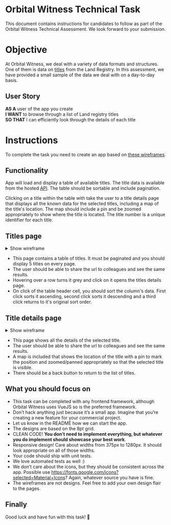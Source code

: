 # Orbital Witness Technical Task

This document contains instructions for candidates to follow as part of the Orbital Witness Technical Assessment. We look forward to your submission.

# Objective
At Orbital Witness, we deal with a variety of data formats and structures. One of them is data on [titles](https://eservices.landregistry.gov.uk/eservices/FindAProperty/view/resources/example_register.pdf) from the Land Registry. In this assessment, we have provided a small sample of the data we deal with on a day-to-day basis.

## User Story
**AS A** user of the app you create\
**I WANT** to browse through a list of Land registry titles\
**SO THAT** I can efficiently look through the details of each title

# Instructions
To complete the task you need to create an app based on [these wireframes](https://github.com/orbitalwitness/tech-test/tree/main/wireframes).

## Functionality
App will load and display a table of available titles. The title data is available from the hosted [API](https://owfetechtask.blob.core.windows.net/titledata/testdata.json). The table should be sortable and include pagination.

Clicking on a title within the table with take the user to a title details page that displays all the known data for the selected titles, including a map of the title's location. The map should include a pin and be zoomed appropriately to show where the title is located. The title number is a unique identifier for each title.

## Titles page

<details>
<summary>Show wireframe</summary>
<p>

#### List of titles and title details

![Titles page](wireframes/TitleListPage.png)

</p>
</details>

 - This page contains a table of titles. It must be paginated and you should display 5 titles on every page. 
 - The user should be able to share the url to colleagues and see the same results.
 - Hovering over a row turns it grey and click on it opens the titles details page.
 - On click of the table header cell, you should sort the column's data. First click sorts it ascending, second click sorts it descending and a third click returns to it's original sort order.

## Title details page

<details>
<summary>Show wireframe</summary>
<p>

#### List of titles and title details

![Title Details page](wireframes/TitleDetailsPage.png)

</p>
</details>

 - This page shows all the details of the selected title. 
 - The user should be able to share the url to colleagues and see the same results.
 - A map is included that shows the location of the title with a pin to mark the position and zoomed/panned appropriately so that the selected title is visible.
 - There should be a back button to return to the list of titles.


## What you should focus on
- This task can be completed with any frontend framework, although Orbital Witness uses VueJS so is the preferred framework.
- Don’t hack anything just because it’s a small app. Imagine that you’re creating a new feature for your commercial project.
- Let us know in the README how we can start the app.
- The designs are based on the 8pt grid.
- CLEAN CODE! **You don’t need to implement everything, but whatever you do implement should showcase your best work**.
- Responsive design! Care about widths from 375px to 1280px. It should look appropriate on all of those widths.
- Your code should ship with unit tests.
- We love automated tests as well :)
- We don’t care about the icons, but they should be consistent across the app. Possible use https://fonts.google.com/icons?selected=Material+Icons? Again, whatever source you have is fine.
- The wireframes are not designs. Feel free to add your own design flair to the pages.

## Finally

Good luck and have fun with this task! 🚀
